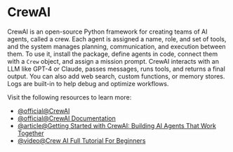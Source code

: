 # CrewAI

CrewAI is an open-source Python framework for creating teams of AI agents, called a crew. Each agent is assigned a name, role, and set of tools, and the system manages planning, communication, and execution between them. To use it, install the package, define agents in code, connect them with a `Crew` object, and assign a mission prompt. CrewAI interacts with an LLM like GPT-4 or Claude, passes messages, runs tools, and returns a final output. You can also add web search, custom functions, or memory stores. Logs are built-in to help debug and optimize workflows.

Visit the following resources to learn more:

- [@official@CrewAI](https://crewai.com/)
- [@official@CrewAI Documentation](https://docs.crewai.com/)
- [@article@Getting Started with CrewAI: Building AI Agents That Work Together](https://medium.com/@cammilo/getting-started-with-crewai-building-ai-agents-that-work-together-9c1f47f185ca)
- [@video@Crew AI Full Tutorial For Beginners](https://www.youtube.com/watch?v=q6QLGS306d0)